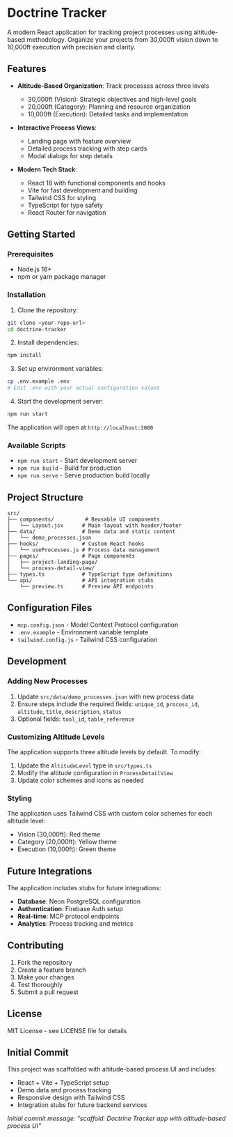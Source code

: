 # Doctrine Tracker

A modern React application for tracking project processes using altitude-based methodology. Organize your projects from 30,000ft vision down to 10,000ft execution with precision and clarity.

## Features

- **Altitude-Based Organization**: Track processes across three levels
  - 30,000ft (Vision): Strategic objectives and high-level goals
  - 20,000ft (Category): Planning and resource organization  
  - 10,000ft (Execution): Detailed tasks and implementation

- **Interactive Process Views**: 
  - Landing page with feature overview
  - Detailed process tracking with step cards
  - Modal dialogs for step details

- **Modern Tech Stack**:
  - React 18 with functional components and hooks
  - Vite for fast development and building
  - Tailwind CSS for styling
  - TypeScript for type safety
  - React Router for navigation

## Getting Started

### Prerequisites

- Node.js 16+ 
- npm or yarn package manager

### Installation

1. Clone the repository:
```bash
git clone <your-repo-url>
cd doctrine-tracker
```

2. Install dependencies:
```bash
npm install
```

3. Set up environment variables:
```bash
cp .env.example .env
# Edit .env with your actual configuration values
```

4. Start the development server:
```bash
npm run start
```

The application will open at `http://localhost:3000`

### Available Scripts

- `npm run start` - Start development server
- `npm run build` - Build for production
- `npm run serve` - Serve production build locally

## Project Structure

```
src/
├── components/          # Reusable UI components
│   └── Layout.jsx      # Main layout with header/footer
├── data/               # Demo data and static content
│   └── demo_processes.json
├── hooks/              # Custom React hooks
│   └── useProcesses.js # Process data management
├── pages/              # Page components
│   ├── project-landing-page/
│   └── process-detail-view/
├── types.ts            # TypeScript type definitions
└── api/                # API integration stubs
    └── preview.ts      # Preview API endpoints
```

## Configuration Files

- `mcp.config.json` - Model Context Protocol configuration
- `.env.example` - Environment variable template
- `tailwind.config.js` - Tailwind CSS configuration

## Development

### Adding New Processes

1. Update `src/data/demo_processes.json` with new process data
2. Ensure steps include the required fields: `unique_id`, `process_id`, `altitude`, `title`, `description`, `status`
3. Optional fields: `tool_id`, `table_reference`

### Customizing Altitude Levels

The application supports three altitude levels by default. To modify:

1. Update the `AltitudeLevel` type in `src/types.ts`
2. Modify the altitude configuration in `ProcessDetailView`
3. Update color schemes and icons as needed

### Styling

The application uses Tailwind CSS with custom color schemes for each altitude level:
- Vision (30,000ft): Red theme
- Category (20,000ft): Yellow theme  
- Execution (10,000ft): Green theme

## Future Integrations

The application includes stubs for future integrations:
- **Database**: Neon PostgreSQL configuration
- **Authentication**: Firebase Auth setup
- **Real-time**: MCP protocol endpoints
- **Analytics**: Process tracking and metrics

## Contributing

1. Fork the repository
2. Create a feature branch
3. Make your changes
4. Test thoroughly
5. Submit a pull request

## License

MIT License - see LICENSE file for details

## Initial Commit

This project was scaffolded with altitude-based process UI and includes:
- React + Vite + TypeScript setup
- Demo data and process tracking
- Responsive design with Tailwind CSS
- Integration stubs for future backend services

*Initial commit message: "scaffold: Doctrine Tracker app with altitude-based process UI"*